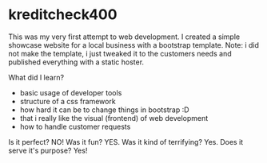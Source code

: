# kreditcheck400
This was my very first attempt to web development. 
I created a simple showcase website for a local business with a bootstrap template.
Note: i did not make the template, i just tweaked it to the customers needs and published everything with a static hoster.

What did I learn?

- basic usage of developer tools
- structure of a css framework
- how hard it can be to change things in bootstrap :D
- that i really like the visual (frontend) of web development
- how to handle customer requests

Is it perfect? NO! Was it fun? YES. Was it kind of terrifying? Yes.
Does it serve it's purpose? Yes!
